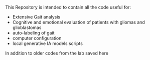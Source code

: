 This Repository is intended to contain all the code useful for:
- Extensive Gait analysis
- Cognitive and emotional evaluation of patients with gliomas and glioblastomas
- auto-labeling of gait
- computer configuration 
- local generative IA models scripts

In addition to older codes from the lab saved here
